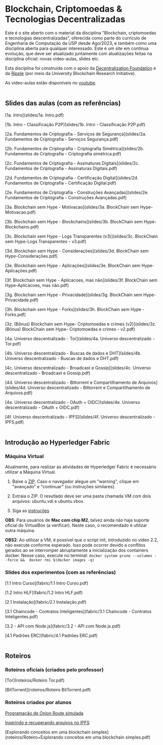 # Blockchain, Criptomoedas & Tecnologias Decentralizadas
Este é o site aberto com o material da disciplina "Blockchain, criptomoedas e tecnologias descentralizadas", oferecida como parte do currículo de Engenharia de Computação da USP desde Ago/2023, e também como uma disciplina aberta para qualquer interessado. Este é um site em contínua evolução, que deve ser atualizado juntamente com atualizações feitas na disciplina oficial: novas video-aulas, slides etc.

Esta disciplina foi construída com o apoio da [Decentralization Foundation](https://d24n.org) e da [Ripple](https://ripple.com) (por meio da University Blockchain Research Initiative).

As video-aulas estão disponíveis no [youtube](https://www.youtube.com/playlist?list=PLcbbqdJgPgcXlRlPNHF2itTotEwr9kckl).
<br>
<br>
## Slides das aulas (com as referências)
[1a. Intro](slides/1a. Intro.pdf)

[1b. Intro - Classificação P2P](slides/1b. Intro - Classificação P2P.pdf)

[2a. Fundamentos de Criptografia - Serviços de Segurança](slides/2a. Fundamentos de Criptografia - Serviços Segurança.pdf)

[2b. Fundamentos de Criptografia - Criptografia Simétrica](slides/2b. Fundamentos de Criptografia - Criptografia simétrica.pdf)

[2c. Fundamentos de Criptografia - Assinaturas Digitais](slides/2c. Fundamentos de Criptografia - Assinaturas Digitais.pdf)

[2d. Fundamentos de Criptografia - Certificação Digital](slides/2d. Fundamentos de Criptografia - Certificação Digital.pdf)

[2e. Fundamentos de Criptografia - Construções Avançadas](slides/2e. Fundamentos de Criptografia - Construções Avançadas.pdf)

[3a. Blockchain sem Hype - Motivacao](slides/3a. BlockChain sem Hype-Motivacao.pdf)

[3b. Blockchain sem Hype - Blockchains](slides/3b. BlockChain sem Hype-Blockchains.pdf)

[3c. Blockchain sem Hype - Logs Transparentes (v3)](slides/3c. BlockChain sem Hype-Logs Transparentes - v3.pdf)

[3d. Blockchain sem Hype - Considerações](slides/3d. BlockChain sem Hype-Considerações.pdf)

[3e. Blockchain sem Hype - Aplicações](slides/3e. BlockChain sem Hype-Aplicações.pdf)

[3f. Blockchain sem Hype - Aplicacoes, mas não](slides/3f. BlockChain sem Hype-Aplicacoes, mas não.pdf)

[3g. Blockchain sem Hype - Privacidade](slides/3g. BlockChain sem Hype-Privacidade.pdf)

[3h. Blockchain sem Hype - Forks](slides/3h. BlockChain sem Hype - Forks.pdf)

[3z. (Bônus) Blockchain sem Hype- Criptomoedas e crimes (v2)](slides/3z. (Bônus) BlockChain sem Hype- Criptomoedas e crimes - v2.pdf)

[4a. Universo descentralizado - Tor](slides/4a. Universo descentralizado - Tor.pdf)

[4b. Universo descentralizado - Buscas de dados e DHT](slides/4b. Universo descentralizado - Buscas de dados e DHT.pdf)

[4c. Universo descentralizado - Broadcast e Gossip](slides/4c. Universo descentralizado - Broadcast e Gossip.pdf)

[4d. Universo descentralizado - Bittorrent e Compartilhamento de Arquivos](slides/4d. Universo descentralizado - Bittorrent e Compartilhamento de Arquivos.pdf)

[4e. Universo descentralizado - OAuth + OIDC](slides/4e. Universo descentralizado - OAuth + OIDC.pdf)

[4f. Universo descentralizado - IPFS](slides/4f. Universo descentralizado - IPFS.pdf)
<br>
<br>
## Introdução ao Hyperledger Fabric
### Máquina Virtual
Atualmente, para realizar as atividades de Hyperledger Fabric é necessário utilizar a Máquina Virtual.

1. Baixe o [ZIP](http://www2.larc.usp.br/tmp/vm/hyperledger.zip). Caso o navegador alegue um "warning", clique em "avançado" e "continuar" (ou instruções similares).

2. Extraia o ZIP. O resutlado deve ser uma pasta chamada VM com dois arquivos: ubuntu.vdi e ubuntu.vbox.

3. Siga as [instruções](https://www.youtube.com/watch?v=4aKbthqxKEY&list=PLcbbqdJgPgcXlRlPNHF2itTotEwr9kckl&index=23)

**OBS**: Para usuários de **Mac com chip M2**, talvez ainda não haja suporte oficial do VirtualBox (a verificar). Neste caso, o recomendado é utilizar outra máquina.

**OBS2**: Ao utilizar a VM, é possível que o script init, introduzido no vídeo 2.2, não execute conforme esperado. Isso pode ocorrer devido a conflitos gerados ao se interromper abruptamente a inicialização dos containers docker. Nesse caso, execute no terminal: `docker system prune --volumes --force &&  docker rmi $(docker images -q)`
<br>
### Slides dos experimentos (com as referências)
[1.1 Intro Curso](fabric/1.1 Intro Curso.pdf)

[1.2 Intro HLF](fabric/1.2 Intro HLF.pdf)

[2.1 Instalação](fabric/2.1 Instalação.pdf)

[3.1 Chaincode - Contratos Inteligentes](fabric/3.1 Chaincode - Contratos Inteligentes.pdf)

[3.2 - API com Node.js](fabric/3.2 - API com Node.js.pdf)

[4.1 Padrões ERC](fabric/4.1 Padrões ERC.pdf)
<br>
<br>
## Roteiros
### Roteiros oficiais (criados pelo professor)
[Tor](roteiros/Roteiro Tor.pdf)

[BitTorrent](roteiros/Roteiro BitTorrent.pdf)
<br>
### Roteiros criados por alunos
[Programação de Onion Route simulada](roteiros/Construindo+o+próprio+onion+routing.zip)

[Inserindo e recuperando arquivos no IPFS](roteiros/Roteiro+IPFS.pdf)

[Explorando conceitos em uma blockchain simples](roteiros/Roteiro+Explorando conceitos em uma blockchain simples.pdf)
